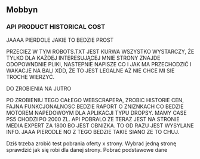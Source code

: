 ## Mobbyn

### API PRODUCT HISTORICAL COST

JAAAA PIERDOLE JAKIE TO BEDZIE PROST

PRZECIEZ W TYM ROBOTS.TXT JEST KURWA WSZYSTKO
WYSTARCZY, ŻE TYLKO DLA KAŻDEJ INTERESUJĄCEJ MNIE STRONY ZNAJDE ODOPOWNDNIE PLIKI, NASTEPNIE NAPISZE CO I JAK MA PRZECHODZIĆ I WAKACJE NA BALI XDD, ŻE TO JEST LEGALNE AŻ NIE CHCE MI SIE TROCHE WIERZYĆ.

DO ZROBIENIA NA JUTRO

PO ZROBIENIU TEGO CAŁEGO WEBSCRAPERA, ZROBIC HISTORIE CEN, FAJNA FUNKCJONALNOSC BEDZIE RAPORT O ZNIZNKACH CO BEDZIE MOTOREM NAPEDOWOYM DLA APLIKACJI TYPU DROPSY. MAMY CASE PS5 CHODZI PO 2000 ZL. API POBRALO ZE TERAZ JEST NA STRONIE MEDIA EXPERT ZA 1800 BO JEST OBNIZKA. TO OD RAZU JEST WYSYLANE INFO. JAAA PIERODLE NO Z TEGO BEDZIE TAKIE SIANO ZE TO CHUJ.

Dziś trzeba zrobić test pobrania oferty x strony. Wybrać jedną stronę sprawdzić jak się robi dla danej strony. Pobrać podstawowe dane